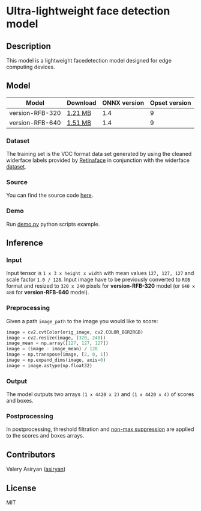 <!--- SPDX-License-Identifier: Apache-2.0 -->

# Ultra-lightweight face detection model

## Description
This model is a lightweight facedetection model designed for edge computing devices.

## Model
| Model| Download | ONNX version | Opset version |
|----------------|:-----------|:-----------|:--------|
|version-RFB-320|[1.21 MB](models/version-RFB-320.onnx)|1.4|9|
|version-RFB-640|[1.51 MB](models/version-RFB-640.onnx)|1.4|9|

### Dataset
The training set is the VOC format data set generated by using the cleaned widerface labels provided by [Retinaface](https://arxiv.org/pdf/1905.00641.pdf) in conjunction with the widerface [dataset](http://shuoyang1213.me/WIDERFACE/).

### Source
You can find the source code [here](https://github.com/Linzaer/Ultra-Light-Fast-Generic-Face-Detector-1MB).

### Demo
Run [demo.py](demo.py) python scripts example.

## Inference

### Input
Input tensor is `1 x 3 x height x width` with mean values `127, 127, 127` and scale factor `1.0 / 128`. Input image have to be previously converted to `RGB` format and resized to `320 x 240` pixels for **version-RFB-320** model (or `640 x 480` for **version-RFB-640** model).

### Preprocessing
Given a path `image_path` to the image you would like to score:
```python
image = cv2.cvtColor(orig_image, cv2.COLOR_BGR2RGB)
image = cv2.resize(image, (320, 240))
image_mean = np.array([127, 127, 127])
image = (image - image_mean) / 128
image = np.transpose(image, [2, 0, 1])
image = np.expand_dims(image, axis=0)
image = image.astype(np.float32)
```

### Output
The model outputs two arrays `(1 x 4420 x 2)` and `(1 x 4420 x 4)` of scores and boxes.

### Postprocessing
In postprocessing, threshold filtration and [non-max suppression](dependencies/box_utils.py) are applied to the scores and boxes arrays.

## Contributors
Valery Asiryan ([asiryan](https://github.com/asiryan))

## License
MIT
